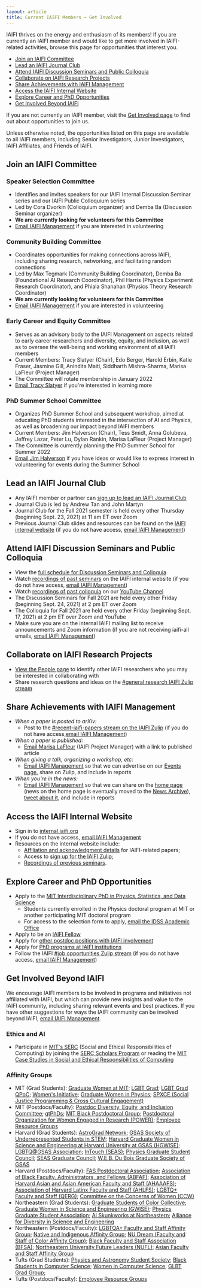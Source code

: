 ```yaml
---
layout: article
title: Current IAIFI Members — Get Involved
---
```



IAIFI thrives on the energy and enthusiasm of its members!  If you are currently an IAIFI member and would like to get more involved in IAIFI-related activities, browse this page for opportunities that interest you.  

<!---
* [Understand Levels of Involvement](#understand-levels-of-involvement)
--->
* [Join an IAIFI Committee](#join-an-iaifi-committee)
* [Lead an IAIFI Journal Club](#lead-an-iaifi-journal-club)
* [Attend IAIFI Discussion Seminars and Public Colloquia](#attend-iaifi-discussion-seminars-and-public-colloquia)
* [Collaborate on IAIFI Research Projects](#collaborate-on-iaifi-research-projects)
* [Share Achievements with IAIFI Management](#share-achievements-with-iaifi-management)
* [Access the IAIFI Internal Website](#access-the-iaifi-internal-website)
* [Explore Career and PhD Opportunities](#explore-career-and-phd-opportunities)
* [Get Involved Beyond IAIFI](#get-involved-beyond-iaifi)

If you are not currently an IAIFI member, visit the [Get Involved page](get-involved.html) to find out about opportunities to join us.  

Unless otherwise noted, the opportunities listed on this page are available to all IAIFI members, including Senior Investigators, Junior Investigators, IAIFI Affiliates, and Friends of IAIFI.

<!---

## Understand Levels of Involvement

Unless otherwise noted, the opportunities listed on this page are available to members at all levels of involvement in IAIFI.  


Unless otherwise noted, these opportunities are available to all IAIFI members, including those who report their IAIFI-related activities to the NSF (Senior Investigators, Junior Investigator, and IAIFI Affiliate) and those who do not (Friends of IAIFI).


There are various levels at which you can be involved in IAIFI.  

**Senior Investigators, Junior Investigators, IAIFI Affiliates**:  Members in these categories must report their IAIFI-related activities to the NSF.
{:.info}

**Friend of IAIFI**:  Friends of IAIFI cannot receive NSF funding and have no reporting requirements, but are welcome to participate in internal IAIFI activities.
{:.info}

Unless otherwise noted, the opportunities listed on this page are available to members at *all* levels of involvement in IAIFI.

 
<p align="center">
    <img src="images/levels-of-involvement.png" hspace="20" vspace="20" />
</p>
--->


## Join an IAIFI Committee

### Speaker Selection Committee

  * Identifies and invites speakers for our IAIFI Internal Discussion Seminar series and our IAIFI Public Colloquium series
  * Led by Cora Dvorkin (Colloquium organizer) and Demba Ba (Discussion Seminar organizer)
  * **We are currently looking for volunteers for this Committee**
  * [Email IAIFI Management](mailto:iaifi-management@mit.edu) if you are interested in volunteering


### Community Building Committee

  * Coordinates opportunities for making connections across IAIFI, including sharing research, networking, and facilitating random connections
  * Led by Max Tegmark (Community Building Coordinator), Demba Ba (Foundational AI Research Coordinator), Phil Harris (Physics Experiment Research Coordinator), and Phiala Shanahan (Physics Theory Research Coordinator)
  * **We are currently looking for volunteers for this Committee**
  * [Email IAIFI Management](mailto:iaifi-management@mit.edu) if you are interested in volunteering

### Early Career and Equity Committee

  *  Serves as an advisory body to the IAIFI Managementon aspects related to early career researchers and diversity, equity, and inclusion, as well as to oversee the well-being and working environment of all IAIFI members
  * Current Members: Tracy Slatyer (Chair), Edo Berger, Harold Erbin, Katie Fraser, Jasmine Gill, Anindita Maiti, Siddharth Mishra-Sharma, Marisa LaFleur (Project Manager)
  * The Committee will rotate membership in January 2022
  * [Email Tracy Slatyer](mailto:tslatyer@mit.edu) if you're interested in learning more

### PhD Summer School Committee

  * Organizes PhD Summer School and subsequent workshop, aimed at educating PhD students interested in the intersection of AI and Physics, as well as broadening our impact beyond IAIFI members
  * Current Members: Jim Halverson (Chair), Tess Smidt, Anna Golubeva, Jeffrey Lazar, Peter Lu, Dylan Rankin, Marisa LaFleur (Project Manager)
  * The Committee is currently planning the PhD Summer School for Summer 2022
  * [Email Jim Halverson](mailto:j.halverson@northeastern.edu) if you have ideas or would like to express interest in volunteering for events during the Summer School

## Lead an IAIFI Journal Club

* Any IAIFI member or partner can [sign up to lead an IAIFI Journal Club](https://forms.gle/zfpT4QQdXg8tu6VB7)
* Journal Club is led by Andrew Tan and John Martyn
* Journal Club for the Fall 2021 semester is held every other Thursday (beginning Sept. 23, 2021) at 11 am ET over Zoom
* Previous Journal Club slides and resources can be found on the [IAIFI internal website](https://internal.iaifi.org/journal-club) (if you do not have access, [email IAIFI Management](mailto:iaifi-management@mit.edu))

## Attend IAIFI Discussion Seminars and Public Colloquia
* View the [full schedule for Discussion Seminars and Colloquia](events.html)
* Watch [recordings of past seminars](https://internal.iaifi.org/internal-events/) on the IAIFI internal website (if you do not have access,
[email IAIFI Management](mailto:iaifi-management@mit.edu))
* Watch [recordings of past colloquia](https://youtube.com/playlist?list=PLBY0ED2StbGZtEAbnyZz9p3pK31qHLXmq) on our [YouTube Channel](https://www.youtube.com/channel/UCueoFcGm_15kSB-wDd4CBZA)
* The Discussion Seminars for Fall 2021 are held every other Friday (beginning Sept. 24, 2021) at 2 pm ET over Zoom
* The Colloquia for Fall 2021 are held every other Friday (beginning Sept. 17, 2021) at 2 pm ET over Zoom and YouTube
* Make sure you are on the internal IAIFI mailing list to receive announcements and Zoom information  (if you are not receiving iaifi-all emails, [email IAIFI Management](mailto:iaifi-management@mit.edu))


## Collaborate on IAIFI Research Projects
* [View the People page](people.html) to identify other IAIFI researchers who you may be interested in collaborating with
* Share research questions and ideas on the [#general research IAIFI Zulip stream](https://iaifi.zulipchat.com/#narrow/stream/287317-general-research)

## Share Achievements with IAIFI Management

* *When a paper is posted to arXiv:*
  * Post to the [#recent-iaifi-papers stream on the IAIFI Zulip](https://iaifi.zulipchat.com/#narrow/stream/278668-recent-iaifi-papers) (if you do not have access,[email IAIFI Management](mailto:iaifi-management@mit.edu))
* *When a paper is published:*
  * [Email Marisa LaFleur](mailto:mlafleur@mit.edu) (IAIFI Project Manager) with a link to published article
* *When giving a talk, organizing a workshop, etc:*
  * [Email IAIFI Management](mailto:iaifi-management@mit.edu) so that we can advertise on our [Events page](events.html), share on Zulip, and include in reports
* *When you're in the news:*
  * [Email IAIFI Management](mailto:iaifi-management@mit.edu) so that we can share on the [home page](index.html) (news on the home page is eventually moved to the [News Archive](iaifi-news.html)), [tweet about it](https://twitter.com/iaifi_news), and include in reports


## Access the IAIFI Internal Website

* Sign in to [internal.iaifi.org](https://internal.iaifi.org)
* If you do not have access, [email IAIFI Management](mailto:iaifi-management@mit.edu)
* Resources on the internal website include:
    * [Affiliation and acknowledgment details](https://internal.iaifi.org/useful-information/) for IAIFI-related papers;
    * Access to [sign up for the IAIFI Zulip](https://internal.iaifi.org/useful-information/);
    * [Recordings of previous seminars](https://internal.iaifi.org/internal-events/).

<!---
Information on available tools from industry partners.
--->

## Explore Career and PhD Opportunities
* Apply to the [MIT Interdisciplinary PhD in Physics, Statistics, and Data Science](https://physics.mit.edu/academic-programs/graduate-students/psds-phd/)
    * Students currently enrolled in the Physics doctoral program at MIT or another participating MIT doctoral program
    * For access to the selection form to apply, [email the IDSS Academic Office](idss_academic_office@mit.edu)
* Apply to be an [IAIFI Fellow](fellows.html)
* Apply for [other postdoc positions with IAIFI involvement](get-involved.html#prospective-postdocs)
* Apply for [PhD programs at IAIFI institutions](https://iaifi.org/get-involved.html#prospective-graduate-students)
* Follow the IAIFI [#job opportunities Zulip stream](https://iaifi.zulipchat.com/#narrow/stream/283724-job-opportunities) (if you do not have access, [email IAIFI Management](mailto:iaifi-management@mit.edu))



## Get Involved Beyond IAIFI

We encourage IAIFI members to be involved in programs and initiatives not affiliated with IAIFI, but which can provide new insights and value to the IAIFI community, including sharing relevant events and best practices.  If you have other suggestions for ways the IAIFI community can be involved beyond IAIFI, [email IAIFI Management](mailto:iaifi-management@mit.edu).

### Ethics and AI

  * Participate in [MIT's SERC](https://computing.mit.edu/cross-cutting/social-and-ethical-responsibilities-of-computing/) (Social and Ethical Responsibilities of Computing) by joining the [SERC Scholars Program](https://computing.mit.edu/cross-cutting/social-and-ethical-responsibilities-of-computing/serc-scholars-program/) or reading the [MIT Case Studies in Social and Ethical Responsibilities of Computing](https://mit-serc.pubpub.org)

### Affinity Groups

   * MIT (Grad Students): [Graduate Women at MIT](https://gsc.mit.edu/gwamit/); [LGBT Grad](https://stuff.mit.edu/afs/athena/activity/l/lgbtgrad/www/); [LGBT Grad QPoC](http://grad-qpoc-admin@mit.edu/); [Women's Initiative](http://web.mit.edu/wi/); [Graduate Women in Physics](http://web.mit.edu/physics/wphys/index.html); [SPXCE (Social Justice Programming & Cross Cultural Engagement)](https://studentlife.mit.edu/spxce)
   * MIT (Postdocs/Faculty): [Postdoc Diversity, Equity, and Inclusion Committee](https://pda.mit.edu/resources/diversity/); [qtPhDs](https://qtphds.mit.edu); [MIT Black Postdoctoral Group](https://bpg.mit.edu); [Postdoctoral Organization for Women Engaged in Research (POWER)](https://pda.mit.edu/events/power/); [Employee Resource Groups](https://hr.mit.edu/diversity-equity-inclusion/ergs)
   * Harvard (Grad Students): [AstroGrad Network](https://engage.gsas.harvard.edu/organization/agn); [GSAS Society of Underrepresented Students in STEM](https://engage.gsas.harvard.edu/organization/gsuss); [Harvard Graduate Women in Science and Engineering at Harvard University at GSAS (HGWISE)](https://engage.gsas.harvard.edu/organization/hgwise); [LGBTQ@GSAS Association](https://engage.gsas.harvard.edu/organization/lgtbq); [InTouch (SEAS)](https://engage.gsas.harvard.edu/organization/intouch); [Physics Graduate Student Council](https://engage.gsas.harvard.edu/organization/pgsc); [SEAS Graduate Council](https://engage.gsas.harvard.edu/organization/seas); [W.E.B. Du Bois Graduate Society of GSAS](https://engage.gsas.harvard.edu/organization/webdubois)
   * Harvard (Postdocs/Faculty): [FAS Postdoctoral Association](https://postdoc.fas.harvard.edu/PDA); [Association of Black Faculty, Administrators, and Fellows (ABFAF)](https://employeeresourcegroups.harvard.edu/abfaf); [Association of Harvard Asian and Asian American Faculty and Staff (AHAAAFS)](https://employeeresourcegroups.harvard.edu/ahaaafs); [Association of Harvard Latinx Faculty and Staff (AHLFS)](https://employeeresourcegroups.harvard.edu/ahlfs); [LGBTQ+ Faculty and Staff (QERG)](https://employeeresourcegroups.harvard.edu/qerg); [Committee on the Concerns of Women (CCW)](https://employeeresourcegroups.harvard.edu/ccw)
   * Northeastern (Grad Students): [Graduate Students of Color Collective](https://neu.campuslabs.com/engage/organization/graduate-students-of-color-collective); [Graduate Women in Science and Engineering (GWISE)](https://coe.northeastern.edu/orgs/gwise-graduate-women-in-science-and-engineering/); [Physics Graduate Student Association](https://giving.northeastern.edu/live/profiles/927-club-physics-graduate-student-association); [AI Skunkworks at Northeastern](https://neu-ai-skunkworks.github.io/about-us.html); [Alliance for Diversity in Science and Engineering](https://neu.campuslabs.com/engage/organization/alliance-for-diversity-in-science-and-engineering)
   * Northeastern (Postdocs/Faculty): [LGBTQA+ Faculty and Staff Affinity Group](https://provost.northeastern.edu/odei/affinity/lgbtqa/#_ga=2.239745219.1711678861.1634830744-36578417.1634830500); [Native and Indigenous Affinity Group](https://provost.northeastern.edu/odei/affinity/native/#_ga=2.202046673.1711678861.1634830744-36578417.1634830500); [NU Dream (Faculty and Staff of Color Affinity Group)](https://provost.northeastern.edu/odei/affinity/nudream/#_ga=2.266932302.1711678861.1634830744-36578417.1634830500); [Black Faculty and Staff Association (BFSA)](https://provost.northeastern.edu/odei/affinity/nu-bfs/); [Northeastern University Future Leaders (NUFL)](https://provost.northeastern.edu/odei/affinity/nufl/); [Asian Faculty and Staff Affinity Group](https://provost.northeastern.edu/odei/affinity/asian-faculty-staff/)
   * Tufts (Grad Students): [Physics and Astronomy Student Society](http://sites.tufts.edu/gpass/); [Black Students in Computer Science](https://hlbranch.wixsite.com/tuftsbscs); [Women in Computer Science](https://wicstufts.wixsite.com/wicstufts); [GLBT Grad Group](https://signup.e2ma.net/signup/1879669/1758137/); 
   * Tufts (Postdocs/Faculty): [Employee Resource Groups](https://diversity.tufts.edu/resources/employee-resource-groups/)


<!--
In the future include opportunities for outreach, mentoring, community events, etc.
-->